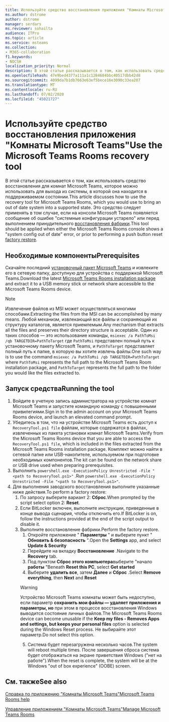 ```yaml
---
title: Используйте средство восстановления приложения "Комнаты Microsoft Teams"
ms.author: dstrome
author: dstrome
manager: serdars
ms.reviewer: sohailta
audience: ITPro
ms.topic: article
ms.service: msteams
ms.collection:
- M365-collaboration
f1.keywords:
- NOCSH
localization_priority: Normal
description: В этой статье рассказывается о том, как использовать средство восстановления для комнат Microsoft Teams, которое можно использовать для выхода из системы, в которой она находится в поддерживаемом состоянии.
ms.openlocfilehash: 47e9bed4377a111a1c1284684bbc40517dbb42d8
ms.sourcegitcommit: 4099da7b1db7663e63ef5bece16e3090c33ea207
ms.translationtype: MT
ms.contentlocale: ru-RU
ms.lasthandoff: 07/02/2020
ms.locfileid: "45021727"
---
```

# <a name="use-the-microsoft-teams-rooms-recovery-tool"></a><span data-ttu-id="0149b-103">Используйте средство восстановления приложения "Комнаты Microsoft Teams"</span><span class="sxs-lookup"><span data-stu-id="0149b-103">Use the Microsoft Teams Rooms recovery tool</span></span>

<span data-ttu-id="0149b-104">В этой статье рассказывается о том, как использовать средство восстановления для комнат Microsoft Teams, которое можно использовать для выхода из системы, в которой она находится в поддерживаемом состоянии.</span><span class="sxs-lookup"><span data-stu-id="0149b-104">This article discusses how to use the recovery tool for Microsoft Teams Rooms, which you would use to bring an out of date system into a supported state.</span></span> <span data-ttu-id="0149b-105">Это средство следует применять в том случае, если на консоли Microsoft Teams появляется сообщение об ошибке "системные конфигурации устарело" или перед выполнением принудительного [восстановления фабрики](https://docs.microsoft.com/microsoftteams/rooms/rooms-operations#microsoft-teams-rooms-reset-factory-restore).</span><span class="sxs-lookup"><span data-stu-id="0149b-105">This tool should be applied when either the Microsoft Teams Rooms console shows a "system config out of date" error, or prior to performing a push button reset [factory restore](https://docs.microsoft.com/microsoftteams/rooms/rooms-operations#microsoft-teams-rooms-reset-factory-restore).</span></span>

## <a name="prerequisites"></a><span data-ttu-id="0149b-106">Необходимые компоненты</span><span class="sxs-lookup"><span data-stu-id="0149b-106">Prerequisites</span></span>

<span data-ttu-id="0149b-107">Скачайте последний [установочный пакет Microsoft Teams](https://go.microsoft.com/fwlink/?linkid=851168) и извлеките его в сетевую папку, доступную для устройства с поддержкой Microsoft Teams.</span><span class="sxs-lookup"><span data-stu-id="0149b-107">Download the latest [Microsoft Teams Rooms installation package](https://go.microsoft.com/fwlink/?linkid=851168) and extract it to a USB memory stick or network share accessible to the Microsoft Teams Rooms device.</span></span>

> [!NOTE]
> <span data-ttu-id="0149b-108">Извлечение файлов из MSI может осуществляться многими способами.</span><span class="sxs-lookup"><span data-stu-id="0149b-108">Extracting the files from the MSI can be accomplished by many means.</span></span> <span data-ttu-id="0149b-109">Любой механизм, извлекающий все файлы и сохраняющий их структуру каталогов, является приемлемым.</span><span class="sxs-lookup"><span data-stu-id="0149b-109">Any mechanism that extracts all the files and preserves their directory structure is acceptable.</span></span> <span data-ttu-id="0149b-110">Один из таких способов — это использование команды, `msiexec /a PathToMsi /qb TARGETDIR=PathToTarget` где `PathToMsi` представлен полный путь к установочному пакету Microsoft Teams, и `PathToTarget` представляет полный путь к папке, в которую вы хотите извлечь файлы.</span><span class="sxs-lookup"><span data-stu-id="0149b-110">One such way is to use the command `msiexec /a PathToMsi /qb TARGETDIR=PathToTarget` where `PathToMsi` represents the full path to the Microsoft Teams Room installation package, and `PathToTarget` represents the full path to the folder you would like the files extracted to.</span></span>

## <a name="running-the-tool"></a><span data-ttu-id="0149b-111">Запуск средства</span><span class="sxs-lookup"><span data-stu-id="0149b-111">Running the tool</span></span>

1) <span data-ttu-id="0149b-112">Войдите в учетную запись администратора на устройстве комнат Microsoft Teams и запустите командную команду с повышенными привилегиями.</span><span class="sxs-lookup"><span data-stu-id="0149b-112">Sign in to the admin account on your Microsoft Teams Rooms device, and launch an elevated command prompt.</span></span>
2) <span data-ttu-id="0149b-113">Убедитесь в том, что на устройстве Microsoft Teams есть доступ к `RecoveryTool.ps1 file` файлам, которые содержатся в файлах, извлеченных из пакета установки комнат Microsoft Teams.</span><span class="sxs-lookup"><span data-stu-id="0149b-113">Verify from the Microsoft Teams Rooms device that you are able to access the `RecoveryTool.ps1 file`, which is included in the files extracted from the Microsoft Teams Rooms installation package.</span></span> <span data-ttu-id="0149b-114">Комплект можно найти в сетевой папке или USB-накопителе, используемом при подготовке необходимых компонентов.</span><span class="sxs-lookup"><span data-stu-id="0149b-114">The kit can be found on the network share or USB drive used when preparing prerequisites.</span></span>
3) <span data-ttu-id="0149b-115">Выполнить `powershell.exe -ExecutionPolicy Unrestricted -File "<path to RecoveryTool.ps1>"` .</span><span class="sxs-lookup"><span data-stu-id="0149b-115">Run `powershell.exe -ExecutionPolicy Unrestricted -File "<path to RecoveryTool.ps1>"`.</span></span>
4) <span data-ttu-id="0149b-116">Для выполнения заводского восстановления выполните указанные ниже действия.</span><span class="sxs-lookup"><span data-stu-id="0149b-116">To perform a factory restore:</span></span>
   1. <span data-ttu-id="0149b-117">По запросу выберите вариант 2: **Сброс**.</span><span class="sxs-lookup"><span data-stu-id="0149b-117">When prompted by the script select option 2: **Reset**.</span></span>
   2. <span data-ttu-id="0149b-118">Если BitLocker включен, выполните инструкции, приведенные в конце вывода сценария, чтобы отключить его.</span><span class="sxs-lookup"><span data-stu-id="0149b-118">If BitLocker is on, follow the instructions provided at the end of the script output to disable it.</span></span>
   3. <span data-ttu-id="0149b-119">Выполните восстановление фабрики.</span><span class="sxs-lookup"><span data-stu-id="0149b-119">Perform the factory restore.</span></span>
      1. <span data-ttu-id="0149b-120">Откройте приложение " **Параметры** " и выберите пункт " **Обновить & безопасность** ".</span><span class="sxs-lookup"><span data-stu-id="0149b-120">Open the **Settings** app, and select **Update & Security**</span></span>
      2. <span data-ttu-id="0149b-121">Перейдите на вкладку **Восстановление** .</span><span class="sxs-lookup"><span data-stu-id="0149b-121">Navigate to the **Recovery** tab.</span></span>
      3. <span data-ttu-id="0149b-122">Под пунктом **Сброс этого компьютера**выберите "начало **работы** "</span><span class="sxs-lookup"><span data-stu-id="0149b-122">Beneath **Reset this PC**, select **Get started**</span></span>
      4. <span data-ttu-id="0149b-123">Выберите **удалить все**, затем **Далее** и **Сброс** .</span><span class="sxs-lookup"><span data-stu-id="0149b-123">Select **Remove everything**, then **Next** and **Reset**</span></span>
        > [!WARNING]
        > <span data-ttu-id="0149b-124">Устройство Microsoft Teams комнаты может быть недоступно, если параметр **сохранить мои файлы — удаляет приложения и параметры, но** при этом в процессе восстановления Windows выводится состояние личных файлов.</span><span class="sxs-lookup"><span data-stu-id="0149b-124">The Microsoft Teams Rooms device can become unusable if the **Keep my files - Removes Apps and settings, but keeps your personal files** option is selected during the Windows Reset process.</span></span> <span data-ttu-id="0149b-125">Не выбирайте этот параметр.</span><span class="sxs-lookup"><span data-stu-id="0149b-125">Do not select this option.</span></span>
      5. <span data-ttu-id="0149b-126">Система будет перезагружена несколько часов.</span><span class="sxs-lookup"><span data-stu-id="0149b-126">The system will reboot multiple times.</span></span> <span data-ttu-id="0149b-127">После завершения сброса система будет отображаться на экране приветствия Windows ("нет на работе").</span><span class="sxs-lookup"><span data-stu-id="0149b-127">When the reset is complete, the system will be at the Windows "out of box experience" (OOBE) screen.</span></span>



## <a name="see-also"></a><span data-ttu-id="0149b-128">См. также</span><span class="sxs-lookup"><span data-stu-id="0149b-128">See also</span></span>

[<span data-ttu-id="0149b-129">Справка по приложению "Комнаты Microsoft Teams"</span><span class="sxs-lookup"><span data-stu-id="0149b-129">Microsoft Teams Rooms help</span></span>](https://support.office.com/article/Skype-Room-Systems-version-2-help-e667f40e-5aab-40c1-bd68-611fe0002ba2)

[<span data-ttu-id="0149b-130">Управление приложением "Комнаты Microsoft Teams"</span><span class="sxs-lookup"><span data-stu-id="0149b-130">Manage Microsoft Teams Rooms</span></span>](rooms-manage.md)
